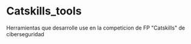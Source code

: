 # Catskills_tools
Herramientas que desarrolle use en la competicion de FP "Catskills" de ciberseguridad

